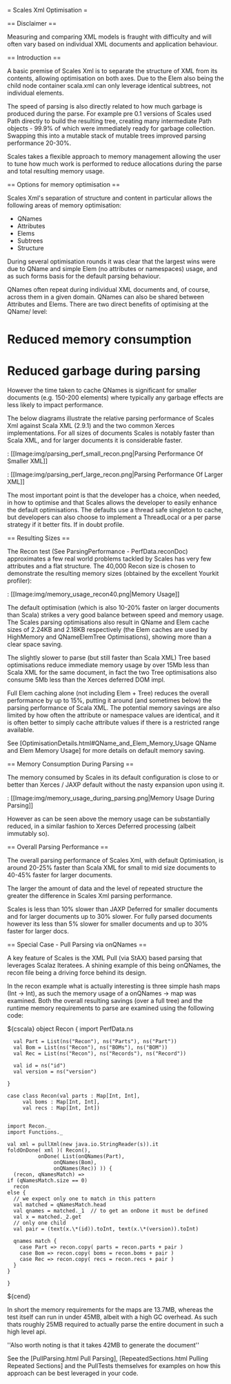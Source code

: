 = Scales Xml Optimisation =

== Disclaimer ==

Measuring and comparing XML models is fraught with difficulty and will often vary based on individual XML documents and application behaviour. 

== Introduction ==

A basic premise of Scales Xml is to separate the structure of XML from its contents, allowing optimisation on both axes.  Due to the Elem also being the child node container scala.xml can only leverage identical subtrees, not individual elements.

The speed of parsing is also directly related to how much garbage is produced during the parse.  For example pre 0.1 versions of Scales used Path directly to build the resulting tree, creating many intermediate Path objects - 99.9% of which were immediately ready for garbage collection.  Swapping this into a mutable stack of mutable trees improved parsing performance 20-30%.

Scales takes a flexible approach to memory management allowing the user to tune how much work is performed to reduce allocations during the parse and total resulting memory usage.

== Options for memory optimisation ==

Scales Xml's separation of structure and content in particular allows the following areas of memory optimisation:

* QNames
* Attributes
* Elems
* Subtrees
* Structure

During several optimisation rounds it was clear that the largest wins were due to QName and simple Elem (no attributes or namespaces) usage, and as such forms basis for the default parsing behaviour. 

QNames often repeat during individual XML documents and, of course, across them in a given domain.  QNames can also be shared between Attributes and Elems.  There are two direct benefits of optimising at the QName/ level:

# Reduced memory consumption
# Reduced garbage during parsing

However the time taken to cache QNames is significant for smaller documents (e.g. 150-200 elements) where typically any garbage effects are less likely to impact performance.

The below diagrams illustrate the relative parsing performance of Scales Xml against Scala XML (2.9.1) and the two common Xerces implementations.  For all sizes of documents Scales is notably faster than Scala XML, and for larger documents it is considerable faster.

: [[Image:img/parsing_perf_small_recon.png|Parsing Performance Of Smaller XML]]

: [[Image:img/parsing_perf_large_recon.png|Parsing Performance Of Larger XML]]

The most important point is that the developer has a choice, when needed, in how to optimise and that Scales allows the developer to easily enhance the default optimisations.  The defaults use a thread safe singleton to cache, but developers can also choose to implement a ThreadLocal or a per parse strategy if it better fits.  If in doubt profile.

== Resulting Sizes ==

The Recon test (See ParsingPerformance - PerfData.reconDoc) approximates a few real world problems tackled by Scales has very few attributes and a flat structure.  The 40,000 Recon size is chosen to demonstrate the resulting memory sizes (obtained by the excellent Yourkit profiler):

: [[Image:img/memory_usage_recon40.png|Memory Usage]]

The default optimisation (which is also 10-20% faster on larger documents than Scala) strikes a very good balance between speed and memory usage.  The Scales parsing optimisations also result in QName and Elem cache sizes of 2.24KB and 2.18KB respectively (the Elem caches are used by HighMemory and QNameElemTree Optimisations), showing more than a clear space saving.

The slightly slower to parse (but still faster than Scala XML) Tree based optimisations reduce immediate memory usage by over 15Mb less than Scala XML for the same document, in fact the two Tree optimisations also consume 5Mb less than the Xerces deferred DOM impl.

Full Elem caching alone (not including Elem + Tree) reduces the overall performance by up to 15%, putting it around (and sometimes below) the parsing performance of Scala XML.  The potential memory savings are also limited by how often the attribute or namespace values are identical, and it is often better to simply cache attribute values if there is a restricted range available.

See [OptimisationDetails.html#QName_and_Elem_Memory_Usage QName and Elem Memory Usage] for more details on default memory saving.

== Memory Consumption During Parsing ==

The memory consumed by Scales in its default configuration is close to or better than Xerces / JAXP default without the nasty expansion upon using it.

: [[Image:img/memory_usage_during_parsing.png|Memory Usage During Parsing]]

However as can be seen above the memory usage can be substantially reduced, in a similar fashion to Xerces Deferred processing (albeit immutably so).

== Overall Parsing Performance ==

The overall parsing performance of Scales Xml, with default Optimisation, is around 20-25% faster than Scala XML for small to mid size documents to 40-45% faster for larger documents.

The larger the amount of data and the level of repeated structure the greater the difference in Scales Xml parsing performance.

Scales is less than 10% slower than JAXP Deferred for smaller documents and for larger documents up to 30% slower.  For fully parsed documents however its less than 5% slower for smaller documents and up to 30% faster for larger docs.

== Special Case - Pull Parsing via onQNames ==

A key feature of Scales is the XML Pull (via StAX) based parsing that leverages Scalaz Iteratees.  A shining example of this being onQNames, the recon file being a driving force behind its design.

In the recon example what is actually interesting is three simple hash maps (Int -> Int), as such the memory usage of a onQNames -> map was examined.  Both the overall resulting savings (over a full tree) and the runtime memory requirements to parse are examined using the following code:

${cscala}
    object Recon {
      import PerfData.ns

      val Part = List(ns("Recon"), ns("Parts"), ns("Part"))
      val Bom = List(ns("Recon"), ns("BOMs"), ns("BOM"))
      val Rec = List(ns("Recon"), ns("Records"), ns("Record"))

      val id = ns("id")
      val version = ns("version")

    }

    case class Recon(val parts : Map[Int, Int], 
		 val boms : Map[Int, Int],
		 val recs : Map[Int, Int])


    import Recon._
    import Functions._

    val xml = pullXml(new java.io.StringReader(s)).it
    foldOnDone( xml )( Recon(), 
		      onDone( List(onQNames(Part), 
				   onQNames(Bom), 
				   onQNames(Rec)) )) {
      (recon, qNamesMatch) => 
	if (qNamesMatch.size == 0)
	  recon
	else {
	  // we expect only one to match in this pattern	  
	  val matched = qNamesMatch.head
	  val qnames = matched._1  // to get an onDone it must be defined
	  val x = matched._2.get
	  // only one child
	  val pair = (text(x.\*(id)).toInt, text(x.\*(version)).toInt)

	  qnames match {
	    case Part => recon.copy( parts = recon.parts + pair )
	    case Bom => recon.copy( boms = recon.boms + pair )
	    case Rec => recon.copy( recs = recon.recs + pair )
	  }
	}			   
    
    }

${cend}

In short the memory requirements for the maps are 13.7MB, whereas the test itself can run in under 45MB, albeit with a high GC overhead. As such thats roughly 25MB required to actually parse the entire document in such a high level api.

''Also worth noting is that it takes 42MB to generate the document''

See the [PullParsing.html Pull Parsing], [RepeatedSections.html Pulling Repeated Sections] and the PullTests themselves for examples on how this approach can be best leveraged in your code.